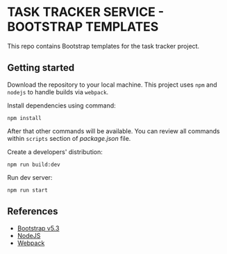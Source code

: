 # TASK TRACKER SERVICE - BOOTSTRAP TEMPLATES

This repo contains Bootstrap templates for the task tracker project.

Getting started
---------------

Download the repository to your local machine.
This project uses `npm` and `nodejs` to handle builds via `webpack`.

Install dependencies using command:

```shell
npm install
```

After that other commands will be available.
You can review all commands within `scripts` section of *package.json* file.

Create a developers' distribution:

```shell
npm run build:dev
```

Run dev server:

```shell
npm run start
```

References
----------

- [Bootstrap v5.3](https://getbootstrap.com/docs/5.3/)
- [NodeJS](https://nodejs.org)
- [Webpack](https://webpack.js.org/)
